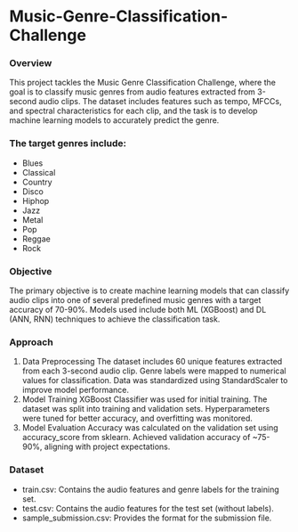# Music-Genre-Classification-Challenge
### Overview
This project tackles the Music Genre Classification Challenge, where the goal is to classify music genres from audio features extracted from 3-second audio clips. The dataset includes features such as tempo, MFCCs, and spectral characteristics for each clip, and the task is to develop machine learning models to accurately predict the genre.

### The target genres include:
* Blues
* Classical
* Country
* Disco
* Hiphop
* Jazz
* Metal
* Pop
* Reggae
* Rock

### Objective
The primary objective is to create machine learning models that can classify audio clips into one of several predefined music genres with a target accuracy of 70-90%. Models used include both ML (XGBoost) and DL (ANN, RNN) techniques to achieve the classification task.

### Approach
1. Data Preprocessing
The dataset includes 60 unique features extracted from each 3-second audio clip.
Genre labels were mapped to numerical values for classification.
Data was standardized using StandardScaler to improve model performance.
2. Model Training
XGBoost Classifier was used for initial training.
The dataset was split into training and validation sets.
Hyperparameters were tuned for better accuracy, and overfitting was monitored.
3. Model Evaluation
Accuracy was calculated on the validation set using accuracy_score from sklearn.
Achieved validation accuracy of ~75-90%, aligning with project expectations.

### Dataset
* train.csv: Contains the audio features and genre labels for the training set.
* test.csv: Contains the audio features for the test set (without labels).
* sample_submission.csv: Provides the format for the submission file.
